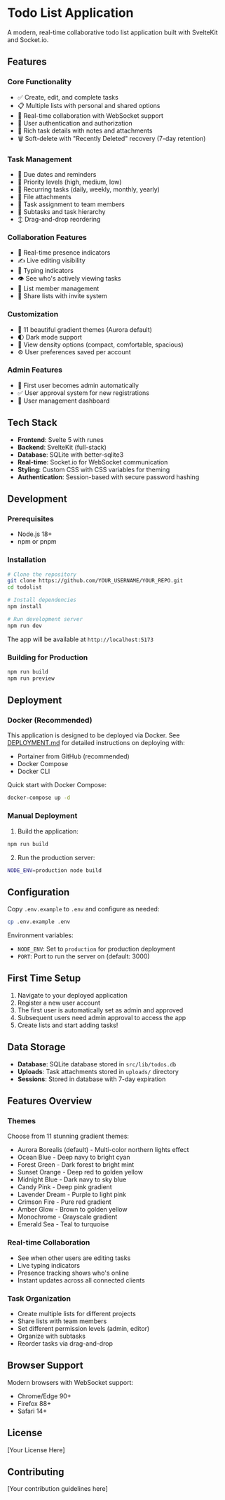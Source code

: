 # Todo List Application

A modern, real-time collaborative todo list application built with SvelteKit and Socket.io.

## Features

### Core Functionality
- ✅ Create, edit, and complete tasks
- 📋 Multiple lists with personal and shared options
- 🔄 Real-time collaboration with WebSocket support
- 👥 User authentication and authorization
- 📝 Rich task details with notes and attachments
- 🗑️ Soft-delete with "Recently Deleted" recovery (7-day retention)

### Task Management
- 📅 Due dates and reminders
- 🎯 Priority levels (high, medium, low)
- 🔁 Recurring tasks (daily, weekly, monthly, yearly)
- 📎 File attachments
- 👤 Task assignment to team members
- 🎨 Subtasks and task hierarchy
- ↕️ Drag-and-drop reordering

### Collaboration Features
- 🤝 Real-time presence indicators
- ✍️ Live editing visibility
- 💬 Typing indicators
- 👁️ See who's actively viewing tasks
- 🔔 List member management
- 📨 Share lists with invite system

### Customization
- 🎨 11 beautiful gradient themes (Aurora default)
- 🌓 Dark mode support
- 📏 View density options (compact, comfortable, spacious)
- ⚙️ User preferences saved per account

### Admin Features
- 👑 First user becomes admin automatically
- ✅ User approval system for new registrations
- 👥 User management dashboard

## Tech Stack

- **Frontend**: Svelte 5 with runes
- **Backend**: SvelteKit (full-stack)
- **Database**: SQLite with better-sqlite3
- **Real-time**: Socket.io for WebSocket communication
- **Styling**: Custom CSS with CSS variables for theming
- **Authentication**: Session-based with secure password hashing

## Development

### Prerequisites
- Node.js 18+
- npm or pnpm

### Installation

```bash
# Clone the repository
git clone https://github.com/YOUR_USERNAME/YOUR_REPO.git
cd todolist

# Install dependencies
npm install

# Run development server
npm run dev
```

The app will be available at `http://localhost:5173`

### Building for Production

```bash
npm run build
npm run preview
```

## Deployment

### Docker (Recommended)

This application is designed to be deployed via Docker. See [DEPLOYMENT.md](./DEPLOYMENT.md) for detailed instructions on deploying with:
- Portainer from GitHub (recommended)
- Docker Compose
- Docker CLI

Quick start with Docker Compose:
```bash
docker-compose up -d
```

### Manual Deployment

1. Build the application:
```bash
npm run build
```

2. Run the production server:
```bash
NODE_ENV=production node build
```

## Configuration

Copy `.env.example` to `.env` and configure as needed:
```bash
cp .env.example .env
```

Environment variables:
- `NODE_ENV`: Set to `production` for production deployment
- `PORT`: Port to run the server on (default: 3000)

## First Time Setup

1. Navigate to your deployed application
2. Register a new user account
3. The first user is automatically set as admin and approved
4. Subsequent users need admin approval to access the app
5. Create lists and start adding tasks!

## Data Storage

- **Database**: SQLite database stored in `src/lib/todos.db`
- **Uploads**: Task attachments stored in `uploads/` directory
- **Sessions**: Stored in database with 7-day expiration

## Features Overview

### Themes
Choose from 11 stunning gradient themes:
- Aurora Borealis (default) - Multi-color northern lights effect
- Ocean Blue - Deep navy to bright cyan
- Forest Green - Dark forest to bright mint
- Sunset Orange - Deep red to golden yellow
- Midnight Blue - Dark navy to sky blue
- Candy Pink - Deep pink gradient
- Lavender Dream - Purple to light pink
- Crimson Fire - Pure red gradient
- Amber Glow - Brown to golden yellow
- Monochrome - Grayscale gradient
- Emerald Sea - Teal to turquoise

### Real-time Collaboration
- See when other users are editing tasks
- Live typing indicators
- Presence tracking shows who's online
- Instant updates across all connected clients

### Task Organization
- Create multiple lists for different projects
- Share lists with team members
- Set different permission levels (admin, editor)
- Organize with subtasks
- Reorder tasks via drag-and-drop

## Browser Support

Modern browsers with WebSocket support:
- Chrome/Edge 90+
- Firefox 88+
- Safari 14+

## License

[Your License Here]

## Contributing

[Your contribution guidelines here]
